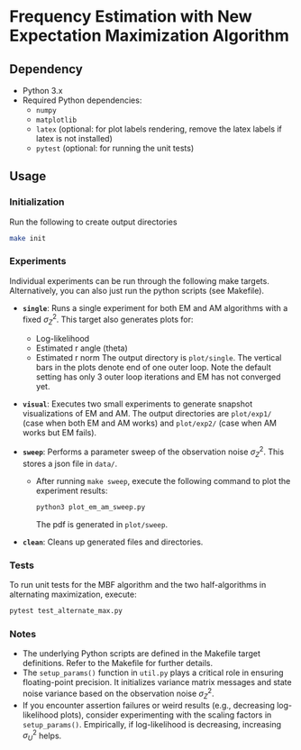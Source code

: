 # Frequency Estimation with New Expectation Maximization Algorithm

## Dependency
- Python 3.x
- Required Python dependencies:
  - `numpy`
  - `matplotlib`
  - `latex` (optional: for plot labels rendering, remove the latex labels if latex is not installed)
  - `pytest` (optional: for running the unit tests)


## Usage

### Initialization
Run the following to create output directories
```bash
make init
```

### Experiments
Individual experiments can be run through the following make targets.  Alternatively, you can also just run the python scripts (see Makefile).

- **`single`**: Runs a single experiment for both EM and AM algorithms with a fixed $\sigma^2_Z$. This target also generates plots for:
  - Log-likelihood
  - Estimated r angle (theta)
  - Estimated r norm
  The output directory is `plot/single`. The vertical bars in the plots denote end of one outer loop. Note the default setting has only 3 outer loop iterations and EM has not converged yet.

- **`visual`**: Executes two small experiments to generate snapshot visualizations of EM and AM. The output directories are `plot/exp1/` (case when both EM and AM works) and `plot/exp2/` (case when AM works but EM fails).

- **`sweep`**: Performs a parameter sweep of the observation noise $\sigma^2_Z$. This stores a json file in `data/`.
  - After running `make sweep`, execute the following command to plot the experiment results:

    ```bash
    python3 plot_em_am_sweep.py
    ```
    The pdf is generated in `plot/sweep`.

- **`clean`**: Cleans up generated files and directories.

### Tests
To run unit tests for the MBF algorithm and the two half-algorithms in alternating maximization, execute:

```bash
pytest test_alternate_max.py
```

### Notes

- The underlying Python scripts are defined in the Makefile target definitions. Refer to the Makefile for further details.
- The `setup_params()` function in `util.py` plays a critical role in ensuring floating-point precision. It initializes variance matrix messages and state noise variance based on the observation noise $\sigma^2_Z$.
- If you encounter assertion failures or weird results (e.g., decreasing log-likelihood plots), consider experimenting with the scaling factors in `setup_params()`. Empirically, if log-likelihood is decreasing, increasing $\sigma^2_U$ helps.



